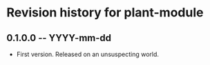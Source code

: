 # Revision history for plant-module

## 0.1.0.0 -- YYYY-mm-dd

* First version. Released on an unsuspecting world.
